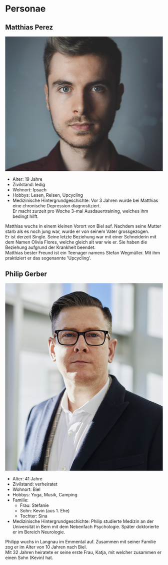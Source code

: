 # Personae

## Matthias Perez

<img src="matthias_perez.jpg" width="512">

* Alter: 19 Jahre
* Zivilstand: ledig
* Wohnort: Ipsach
* Hobbys: Lesen, Reisen, Upcycling
* Medizinische Hintergrundgeschichte: Vor 3 Jahren wurde bei Matthias eine chronische Depression diagnostiziert.  
Er macht zurzeit pro Woche 3-mal Ausdauertraining, welches ihm bedingt hilft.

Matthias wuchs in einem kleinen Vorort von Biel auf. Nachdem seine Mutter starb als es noch jung war, wurde er von seinem Vater grossgezogen.  
Er ist derzeit Single. Seine letzte Beziehung war mit einer Schneiderin mit dem Namen Olivia Flores, welche gleich alt war wie er. Sie haben die Beziehung aufgrund der Krankheit beendet.  
Matthias bester Freund ist ein Teenager namens Stefan Wegmüller. Mit ihm praktiziert er das sogenannte 'Upcycling'.

## Philip Gerber

<img src="philip_gerber.jpg" width="512">

* Alter: 41 Jahre
* Zivilstand: verheiratet
* Wohnort: Biel
* Hobbys: Yoga, Musik, Camping
* Familie:
    * Frau: Stefanie
    * Sohn: Kevin (aus 1. Ehe)
    * Tochter: Sina
* Medizinische Hintergrundgeschichte: Philip studierte Medizin an der Universität in Bern mit dem Nebenfach Psychologie. Später doktorierte er im Bereich Neurologie.

Philipp wuchs in Langnau im Emmental auf. Zusammen mit seiner Familie zog er im Alter von 10 Jahren nach Biel.  
Mit 32 Jahren heiratete er seine erste Frau, Katja, mit welcher zusammen er einen Sohn (Kevin) hat.
